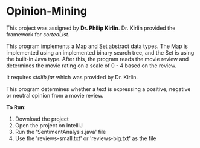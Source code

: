 # Opinion-Mining

This project was assigned by __Dr. Philip Kirlin__. 
Dr. Kirlin provided the framework for _sortedList_. 

This program implements a Map and Set abstract data types. The Map is implemented using an implemented binary search tree, and the Set is using the built-in Java type.
After this, the program reads the movie review and determines the movie rating on a scale of 0 - 4 based on the review.  

It requires _stdlib.jar_ which was provided by Dr. Kirlin.

This program determines whether a text is expressing a positive, negative or neutral opinion from a movie review.

__To Run:__
1. Download the project 
2. Open the project on IntelliJ
3. Run the 'SentimentAnalysis.java' file
4. Use the 'reviews-small.txt' or 'reviews-big.txt' as the file
